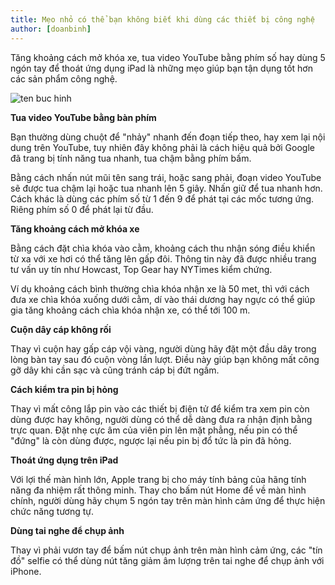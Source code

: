 ```yaml
---
title: Mẹo nhỏ có thể bạn không biết khi dùng các thiết bị công nghệ
author: [doanbinh]
---
```


Tăng khoảng cách mở khóa xe, tua video YouTube bằng phím số hay dùng 5 ngón tay để thoát ứng dụng iPad là những mẹo giúp bạn tận dụng tốt hơn các sản phẩm công nghệ.

![ten buc hinh](https://congnghe.vn/tinmoi/store/techmag/thumb/26032015/2/meo-nho-co-the-ban-khong-biet-khi-dung-cac-thiet-bi-cong-nghe-1954554.jpg.600.0.jpg "ten buc hinh")

**Tua video YouTube bằng bàn phím**

Bạn thường dùng chuột để "nhảy" nhanh đến đoạn tiếp theo, hay xem lại nội dung trên YouTube, tuy nhiên đây không phải là cách hiệu quả bởi Google đã trang bị tính năng tua nhanh, tua chậm bằng phím bấm.

Bằng cách nhấn nút mũi tên sang trái, hoặc sang phải, đoạn video YouTube sẽ được tua chậm lại hoặc tua nhanh lên 5 giây. Nhấn giữ để tua nhanh hơn. Cách khác là dùng các phím số từ 1 đến 9 để phát tại các mốc tương ứng. Riêng phím số 0 để phát lại từ đầu.

**Tăng khoảng cách mở khóa xe**

Bằng cách đặt chìa khóa vào cằm, khoảng cách thu nhận sóng điều khiển từ xa với xe hơi có thể tăng lên gấp đôi. Thông tin này đã được nhiều trang tư vấn uy tín như Howcast, Top Gear hay NYTimes kiểm chứng.

Ví dụ khoảng cách bình thường chìa khóa nhận xe là 50 met, thì với cách đưa xe chìa khóa xuống dưới cằm, dí vào thái dương hay ngực có thể giúp gia tăng khoảng cách chìa khóa nhận xe, có thể tới 100 m.

**Cuộn dây cáp không rối**

Thay vì cuộn hay gấp cáp vội vàng, người dùng hãy đặt một đầu dây trong lòng bàn tay sau đó cuộn vòng lần lượt. Điều này giúp bạn không mất công gỡ dây khi cần sạc và cũng tránh cáp bị đứt ngầm.

**Cách kiểm tra pin bị hỏng**

Thay vì mất công lắp pin vào các thiết bị điện tử để kiểm tra xem pin còn dùng được hay không, người dùng có thể dễ dàng đưa ra nhận định bằng trực quan. Đặt nhẹ cực âm của viên pin lên mặt phẳng, nếu pin có thể "đứng" là còn dùng được, ngược lại nếu pin bị đổ tức là pin đã hỏng.

**Thoát ứng dụng trên iPad**

Với lợi thế màn hình lớn, Apple trang bị cho máy tính bảng của hãng tính năng đa nhiệm rất thông minh. Thay cho bấm nút Home để về màn hình chính, người dùng hãy chụm 5 ngón tay trên màn hình cảm ứng để thực hiện chức năng tương tự.

**Dùng tai nghe để chụp ảnh**

Thay vì phải vươn tay để bấm nút chụp ảnh trên màn hình cảm ứng, các "tín đồ" selfie có thể dùng nút tăng giảm âm lượng trên tai nghe để chụp ảnh với iPhone.